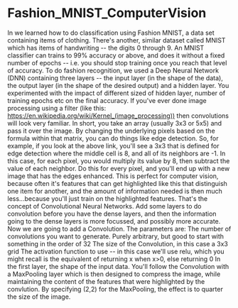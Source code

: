 # Fashion_MNIST_ComputerVision
In we learned how to do classification using Fashion MNIST, a data set containing items of clothing. There's another, similar dataset called MNIST which has items of handwriting -- the digits 0 through 9.
An MNIST classifier can trains to 99% accuracy or above, and does it without a fixed number of epochs -- i.e. you should stop training once you reach that level of accuracy.
To do fashion recognition, we used a Deep Neural Network (DNN) containing three layers -- the input layer (in the shape of the data), the output layer (in the shape of the desired output) and a hidden layer. You experimented with the impact of different sized of hidden layer, number of training epochs etc on the final accuracy.
If you've ever done image processing using a filter (like this: https://en.wikipedia.org/wiki/Kernel_(image_processing)) then convolutions will look very familiar.
In short, you take an array (usually 3x3 or 5x5) and pass it over the image. By changing the underlying pixels based on the formula within that matrix, you can do things like edge detection. So, for example, if you look at the above link, you'll see a 3x3 that is defined for edge detection where the middle cell is 8, and all of its neighbors are -1. In this case, for each pixel, you would multiply its value by 8, then subtract the value of each neighbor. Do this for every pixel, and you'll end up with a new image that has the edges enhanced.
This is perfect for computer vision, because often it's features that can get highlighted like this that distinguish one item for another, and the amount of information needed is then much less...because you'll just train on the highlighted features.
That's the concept of Convolutional Neural Networks. Add some layers to do convolution before you have the dense layers, and then the information going to the dense layers is more focussed, and possibly more accurate.
Now we are going to add a Convolution. The parameters are:
The number of convolutions you want to generate. Purely arbitrary, but good to start with something in the order of 32
The size of the Convolution, in this case a 3x3 grid
The activation function to use -- in this case we'll use relu, which you might recall is the equivalent of returning x when x>0, else returning 0
In the first layer, the shape of the input data.
You'll follow the Convolution with a MaxPooling layer which is then designed to compress the image, while maintaining the content of the features that were highlighted by the convlution. By specifying (2,2) for the MaxPooling, the effect is to quarter the size of the image.

